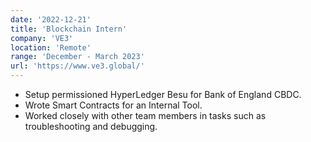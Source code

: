 ```yaml
---
date: '2022-12-21'
title: 'Blockchain Intern'
company: 'VE3'
location: 'Remote'
range: 'December - March 2023'
url: 'https://www.ve3.global/'
---
```


- Setup permissioned HyperLedger Besu for Bank of England CBDC.
- Wrote Smart Contracts for an Internal Tool.
- Worked closely with other team members in tasks such as troubleshooting and debugging.


